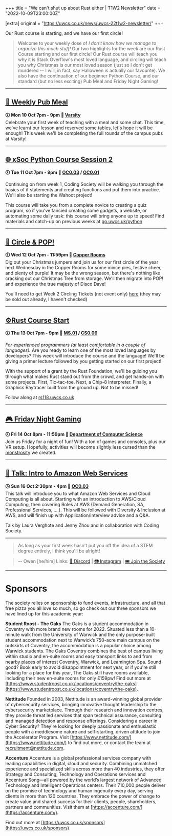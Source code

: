 +++
title = "We can't shut up about Rust either | T1W2 Newsletter"
date = "2022-10-09T23:00:00Z"

[extra]
original = "https://uwcs.co.uk/news/uwcs-22t1w2-newsletter/"
+++

<p data-block-key="sfd3i">Our Rust course is starting, and we have our first circle!</p>

<!-- more -->

> Welcome to your weekly dose of *I don't know how we manage to organize this much stuff!* Our two highlights for the week are our Rust Course starting and our first circle! Our Rust course will teach you why it is Stack Overflow's most loved language, and circling will teach you why Christmas is our most loved season (just so I don't get murdered -- I will, in fact, say Halloween is actually our favourite). We also have the continuation of our beginner Python Course, and our standard (but no less exciting) Pub Meal and Friday Night Gaming!

***

## **[🍔 Weekly Pub Meal](https://uwcs.co.uk/events/pub-meal-22t1w2/)**
**🕖 Mon 10 Oct 7pm - 9pm  📍 [Varsity](https://campus.warwick.ac.uk/?cmsid=8812)**  
Celebrate your first week of teaching with a meal and some chat. This time, we've learnt our lesson and reserved some tables, let's hope it will be enough! This week we'll be completing the full rounds of the campus pubs at Varsity!

***

## **[🌐 xSoc Python Course Session 2](https://uwcs.co.uk/events/xsoc-python-course-2/)**
**🕖 Tue 11 Oct 7pm - 9pm  📍 [OC0.03](https://campus.warwick.ac.uk/?cmsid=13224) / [OC0.01](https://campus.warwick.ac.uk/?cmsid=13236)**  

Continuing on from week 1, Coding Society will be walking you through the basics of if statements and creating functions and put them into practice. We'll also be starting the Wahoot project!

This course will take you from a complete novice to creating a quiz program, so if you've fancied creating some gadgets, a website, or automating some daily task: this course will bring anyone up to speed! Find materials and catch-up on previous weeks at [go.uwcs.uk/python](https://go.uwcs.uk/python)

***

## **[🎉 Circle & POP!](https://uwcs.co.uk/events/circle-22t1w2/)**
**🕖 Wed 12 Oct 7pm - 11:59pm  📍 [Copper Rooms](https://campus.warwick.ac.uk/?cmsid=2131)**  
Dig out your Christmas jumpers and join us for our first circle of the year next Wednesday in the Copper Rooms for some mince pies, festive cheer, and plenty of purple! It may be the wrong season, but there's nothing like cracking out our Christmas Tree from storage. We'll then migrate into POP! and experience the true majesty of Disco Dave!

You'll need to get Week 2 Circling Tickets (not event only) [here](tickets.warwicksu.com/ents/event/22901) (they may be sold out already, I haven't checked)

***

## **[⚙️Rust Course Start](https://uwcs.co.uk/events/rust-course-start/)**
**🕖 Thu 13 Oct 7pm - 9pm  📍 [MS.01](https://campus.warwick.ac.uk/?cmsid=6009) / [CS0.06](https://campus.warwick.ac.uk/?cmsid=1560)**  

*For experienced programmers (at least comfortable in a couple of languages).* Are you ready to learn one of the most loved languages by developers? This week will introduce the course and the language! We'll be giving a primer lecture followed by you getting started on our first project!

With the support of a grant by the Rust Foundation, we'll be guiding you through what makes Rust stand out from the crowd, and get hands-on with some projects. First, Tic-tac-toe. Next, a Chip-8 Interpreter. Finally, a Graphics Raytracer built from the ground up. Not to be missed!

Follow along at [rs118.uwcs.co.uk](https://rs118.uwcs.co.uk)

***

## **[🎮 Friday Night Gaming](https://uwcs.co.uk/events/fng-22t1w2/)**
**🕗 Fri 14 Oct 8pm - 11:59pm  📍 [Department of Computer Science](https://campus.warwick.ac.uk/?cmsid=14)**  
Join us Friday for a night of fun! With a ton of games and consoles, plus our VR setup. Hopefully, activities will become slightly less cursed than the [monstrosity](https://media.discordapp.net/attachments/1028027010519412736/1028122915897622628/unknown.png) we created.
***


## **[🎤 Talk: Intro to Amazon Web Services](https://uwcs.co.uk/events/talk-intro-to-amazon-web-services/)**
**🕓 Sun 16 Oct 2:30pm - 4pm  📍 [OC0.03](https://campus.warwick.ac.uk/?cmsid=13224)**  
This talk will introduce you to what Amazon Web Services and Cloud Computing is all about. Starting with an introduction to AWS/Cloud Computing, then covering Roles at AWS (Demand Generation, SA, Professional Services, ....). This will be followed with Diversity & Inclusion at AWS, and will finish up with Application/Interview advice and a Q&A.

Talk by Laura Verghote and Jenny Zhou and in collaboration with Coding Society.

***

> As long as your first week hasn't put you off the idea of a STEM degree entirely, I think you'll be alright!

> -- Owen \[he/him]
Links: [💬 Discord](https://discord.uwcs.co.uk/) | [📷 Instagram](https://www.instagram.com/warwickcompsoc/) | [🎟️ Join the Society](https://www.warwicksu.com/societies-sports/societies/computing/)

***
# Sponsors
The society relies on sponsorship to fund events, infrastructure, and all that free pizza you all love so much, so go check out our three sponsors we have lined up for this academic year:

**Student Roost - The Oaks**
The Oaks is a student accommodation in Coventry with more brand new rooms for 2022. Situated less than a 10-minute walk from the University of Warwick and the only purpose-built student accommodation next to Warwick’s 750-acre main campus on the outskirts of Coventry, the accommodation is a popular choice among Warwick students. The Oaks Coventry combines the best of campus living within studio and en-suite rooms and easy transport links to and from nearby places of interest Coventry, Warwick, and Leamington Spa. Sound good? Book early to avoid disappointment for next year, or if you're still looking for a place for this year, The Oaks still have rooms available, including their new en-suite rooms for only £159pw! Find out more at [https://www.studentroost.co.uk/locations/coventry/the-oaks](https://www.studentroost.co.uk/locations/coventry/the-oaks).


**Nettitude**
Founded in 2003, Nettitude is an award-winning global provider of cybersecurity services, bringing innovative thought leadership to the cybersecurity marketplace. Through their research and innovation centres, they provide threat led services that span technical assurance, consulting and managed detection and response offerings. Considering a career in Cyber Security?  They're looking for deeply passionate and enthusiastic people with a meddlesome nature and self-starting, driven attitude to join the Accelerator Program. Visit [https://www.nettitude.com/](https://www.nettitude.com/) to find out more, or contact the team at recruitment@nettitude.com.
 
**Accenture**
Accenture is a global professional services company with leading capabilities in digital, cloud and security. Combining unmatched experience and specialized skills across more than 40 industries, they offer Strategy and Consulting, Technology and Operations services and Accenture Song—all powered by the world’s largest network of Advanced Technology and Intelligent Operations centers. Their 710,000 people deliver on the promise of technology and human ingenuity every day, serving clients in more than 120 countries. They embrace the power of change to create value and shared success for their clients, people, shareholders, partners and communities. Visit them at [https://accenture.com/](https://accenture.com/).

Find out more at [https://uwcs.co.uk/sponsors](https://uwcs.co.uk/sponsors)
